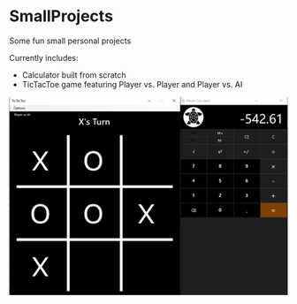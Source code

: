 # SmallProjects
Some fun small personal projects 

Currently includes:
- Calculator built from scratch
- TicTacToe game featuring Player vs. Player and Player vs. AI

![DemoImage1](https://github.com/g-micah/SmallProjects/blob/main/SmallProjects.png)
